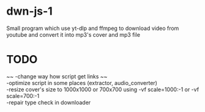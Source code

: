 # dwn-js-1
Small program which use yt-dlp and ffmpeg to download video from youtube and convert it into mp3's cover and mp3 file

# TODO
~~ -change way how script get links ~~ <br>
-optimize script in some places (extractor, audio_converter) <br>
-resize cover's size to 1000x1000 or 700x700 using -vf scale=1000:-1 or -vf scale=700:-1 <br>
-repair type check in downloader <br>
